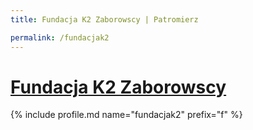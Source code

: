 ```yaml
---
title: Fundacja K2 Zaborowscy | Patromierz

permalink: /fundacjak2
---
```


# [Fundacja K2 Zaborowscy](https://patronite.pl/fundacjak2)

{% include profile.md name="fundacjak2" prefix="f" %}

